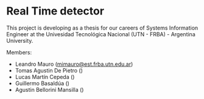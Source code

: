 # Real Time detector

This project is developing as a thesis for our careers of Systems Information Engineer at the Univesidad Tecnológica Nacional (UTN - FRBA) - Argentina University.

Members:

- Leandro Mauro (mimauro@est.frba.utn.edu.ar)
- Tomas Agustin De Pietro ()
- Lucas Martín Cepeda ()
- Guillermo Basaldúa ()
- Agustin Bellorini Mansilla ()

